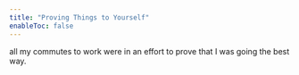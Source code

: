 ```yaml
---
title: "Proving Things to Yourself"
enableToc: false
---
```


all my commutes to work were in an effort to prove that I was going the best way.